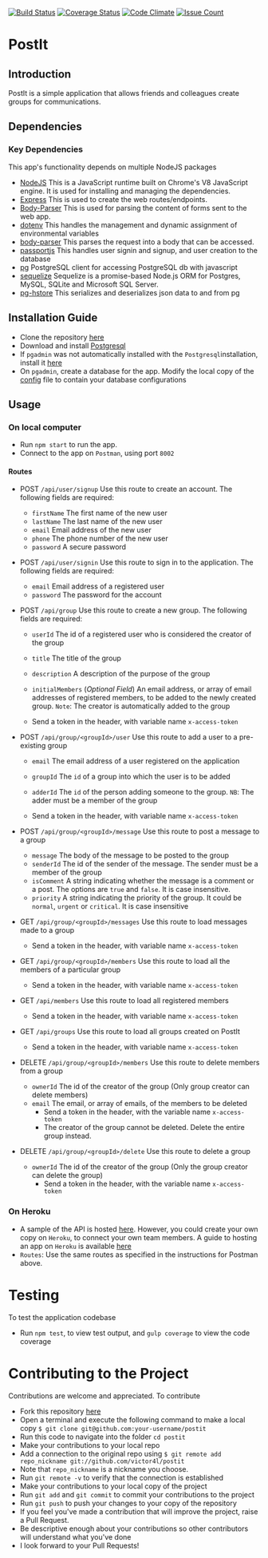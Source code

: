[![Build Status](https://travis-ci.org/victor4l/PostIt.svg?branch=develop)](https://travis-ci.org/victor4l/PostIt)
[![Coverage Status](https://coveralls.io/repos/github/victor4l/PostIt/badge.svg?branch=develop)](https://coveralls.io/github/victor4l/PostIt?branch=develop)
[![Code Climate](https://codeclimate.com/github/victor4l/PostIt/badges/gpa.svg)](https://codeclimate.com/github/victor4l/PostIt)
[![Issue Count](https://codeclimate.com/github/victor4l/PostIt/badges/issue_count.svg)](https://codeclimate.com/github/victor4l/PostIt)

# PostIt

## Introduction 
PostIt is a simple application that allows friends and colleagues create groups for communications. 
## Dependencies

### Key Dependencies
 This app's functionality depends on multiple NodeJS packages
* [NodeJS](https://nodejs.org/) This is a JavaScript runtime built on Chrome's V8 JavaScript engine. It is used for installing and managing the dependencies.
* [Express](https://expressjs.com/) This is used to create the web routes/endpoints.
* [Body-Parser](https://www.npmjs.com/package/body-parser) This is used for parsing the content of forms sent to the web app.
* [dotenv](https://www.npmjs.com/package/dotenv) This handles the management and dynamic assignment of environmental variables
* [body-parser](https://www.npmjs.com/package/body-parser) This parses the request into a body that can be accessed.
* [passportjs](passportjs.org) This handles user signin and signup, and user creation to the database
* [pg](https://www.npmjs.com/package/pg) PostgreSQL client for accessing PostgreSQL db with javascript
* [sequelize](https://www.npmjs.com/package/sequelize) Sequelize is a promise-based Node.js ORM for Postgres, MySQL, SQLite and Microsoft SQL Server.
* [pg-hstore](https://www.npmjs.com/package/pg-hstore) This serializes and deserializes json data to and from pg 

## Installation Guide
* Clone the repository [here](www.github.com/victor4l/postit)
* Download and install [Postgresql](https://www.postgresql.org/download/)
* If `pgadmin` was not automatically installed with the `Postgresql`installation, install it [here](https://www.pgadmin.org/)
* On `pgadmin`, create a database for the app. Modify the local copy of the [config](https://github.com/victor4l/PostIt/blob/develop/server/config/config.json) file to contain your database configurations

## Usage

### On local computer 
* Run `npm start` to run the app.
* Connect to the app on `Postman`, using port `8002`
#### Routes
* POST `/api/user/signup` Use this route to create an account. The following fields are required:
  * `firstName` The first name of the new user
  * `lastName`  The last name of the new user
  * `email`     Email address of the new user
  *  `phone`  The phone number of the new user
  * `password` A secure password

* POST `/api/user/signin` Use this route to sign in to the application. The following fields are required:
  * `email`     Email address of a registered user
  * `password` The password for the account

* POST `/api/group` Use this route to create a new group. The following fields are required:
  * `userId` The id of a registered user who is considered the creator of the group
  * `title`  The title of the group
  * `description`     A description of the purpose of the group
  * `initialMembers` (_Optional Field_) An email address, or array of email addresses of registered members, to be added to the newly created group. `Note`: The creator is automatically added to the group
  
  * Send a token in the header, with variable name `x-access-token`

* POST `/api/group/<groupId>/user` Use this route to add a user to a pre-existing group
  * `email` The email address of a user registered on the application
  * `groupId` The `id` of a group into which the user is to be added 
  * `adderId` The `id` of the person adding someone to the group. `NB`: The adder must be a member of the group

  * Send a token in the header, with variable name `x-access-token`

* POST `/api/group/<groupId>/message` Use this route to post a message to a group
  * `message` The body of the message to be posted to the group
  * `senderId` The id of the sender of the message. The sender must be a member of the group
  * `isComment` A string indicating whether the message is a comment or a post. The options are `true` and `false`. It is case insensitive.
  * `priority` A string indicating the priority of the group. It could be `normal`, `urgent` or `critical`. It is case insensitive

* GET `/api/group/<groupId>/messages` Use this route to load messages made to a group
  * Send a token in the header, with variable name `x-access-token`
* GET `/api/group/<groupId>/members` Use this route to load all the members of a particular group
  * Send a token in the header, with variable name `x-access-token`
* GET `/api/members` Use this route to load all registered members
  * Send a token in the header, with variable name `x-access-token`
* GET `/api/groups` Use this route to load all groups created on PostIt
  * Send a token in the header, with variable name `x-access-token`

* DELETE  `/api/group/<groupId>/members` Use this route to delete members from a group
  * `ownerId` The id of the creator of the group (Only group creator can delete members)
  * `email` The email, or array of emails, of the members to be deleted
    * Send a token in the header, with the variable name `x-access-token`
    * The creator of the group cannot be deleted. Delete the entire group instead.

* DELETE `/api/group/<groupId>/delete` Use this route to delete a group
  * `ownerId` The id of the creator of the group (Only the group creator can delete the group)
    * Send a token in the header, with the variable name `x-access-token`
    
### On Heroku
* A sample of the API is hosted [here](https://postit-api-victor.herokuapp.com/). However, you could create your own copy on `Heroku`, to connect your own team members. A guide to hosting an app on 
`Heroku` is available [here](https://devcenter.heroku.com/articles/getting-started-with-nodejs#introduction)
* `Routes`: Use the same routes as specified in the instructions for Postman above.
# Testing
To test the application codebase
* Run `npm test`, to view test output, and `gulp coverage` to view the code coverage

# Contributing to the Project
Contributions are welcome and appreciated. To contribute
* Fork this repository [here](https://github.com/victor4l/postit)
* Open a terminal and execute the following command to make a local copy
`$ git clone git@github.com:your-username/postit`
* Run this code to navigate into the folder `cd postit`
* Make your contributions to your local repo
* Add a connection to the original repo using
`$ git remote add repo_nickname git://github.com/victor4l/postit`
* Note that `repo_nickname` is a nickname you choose.
* Run `git remote -v` to verify that the connection is established
* Make your contributions to your local copy of the project
* Run `git add` and `git commit` to commit your contributions to the project
* Run `git push` to push your changes to your copy of the repository
* If you feel you've made a contribution that will improve the project, raise a Pull Request.
* Be descriptive enough about your contributions so other contributors will understand what you've done
* I look forward to your Pull Requests!
